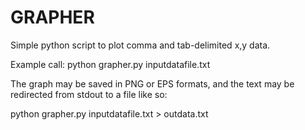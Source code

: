 # GRAPHER
Simple python script to plot comma and tab-delimited x,y data.

Example call: python grapher.py inputdatafile.txt

The graph may be saved in PNG or EPS formats, and the text
may be redirected from stdout to a file like so:

python grapher.py inputdatafile.txt > outdata.txt
